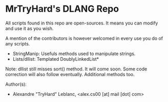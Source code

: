 MrTryHard's DLANG Repo
================================
All scripts found in this repo are open-sources. 
It means you can modify and use it as you wish.

A mention of the contributors is however welcomed in 
every use you do of any scripts.

* StringManip: Usefuls methods used to manipulate strings.
* Lists/dllist: Templated DoublyLinkedList*


Note: dllist still misses sort() method. It will come soon. Some code
correction will also follow eventually. Additional methods too.

Author(s):

* Alexandre "TryHard" Leblanc, <alex.cs00 [at] mail [dot] com>
